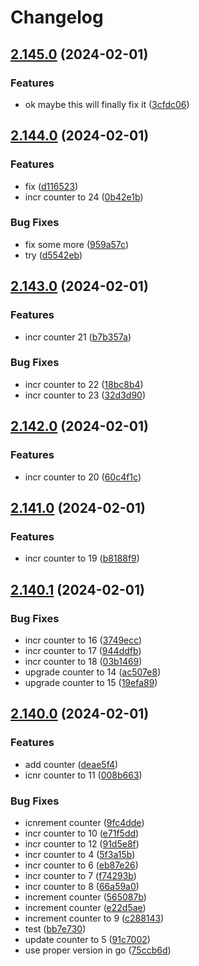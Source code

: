 # Changelog

## [2.145.0](https://github.com/hf/gotrue-release-please-test/compare/v2.144.0...v2.145.0) (2024-02-01)


### Features

* ok maybe this will finally fix it ([3cfdc06](https://github.com/hf/gotrue-release-please-test/commit/3cfdc06383b5267d5a3c8c824f49641aec4ee542))

## [2.144.0](https://github.com/hf/gotrue-release-please-test/compare/v2.143.0...v2.144.0) (2024-02-01)


### Features

* fix ([d116523](https://github.com/hf/gotrue-release-please-test/commit/d11652325f899b95e08c649b884f18283f49d37e))
* incr counter to 24 ([0b42e1b](https://github.com/hf/gotrue-release-please-test/commit/0b42e1b9f4d40701f93d733d542e04f77c5667f9))


### Bug Fixes

* fix some more ([959a57c](https://github.com/hf/gotrue-release-please-test/commit/959a57c11e553ed49c1702a4e20fdab96ba546bc))
* try ([d5542eb](https://github.com/hf/gotrue-release-please-test/commit/d5542eb9bcf9993dca3f89615926122cc419c202))

## [2.143.0](https://github.com/hf/gotrue-release-please-test/compare/v2.142.0...v2.143.0) (2024-02-01)


### Features

* incr counter 21 ([b7b357a](https://github.com/hf/gotrue-release-please-test/commit/b7b357acc8c4320ca72f632dbe4d28094ccf9914))


### Bug Fixes

* incr counter to 22 ([18bc8b4](https://github.com/hf/gotrue-release-please-test/commit/18bc8b4e1d3e6790e3a60ea4c7856462443a1fca))
* incr counter to 23 ([32d3d90](https://github.com/hf/gotrue-release-please-test/commit/32d3d907f6d85b615425431ea22c380b2cf2f71c))

## [2.142.0](https://github.com/hf/gotrue-release-please-test/compare/v2.141.0...v2.142.0) (2024-02-01)


### Features

* incr counter to 20 ([60c4f1c](https://github.com/hf/gotrue-release-please-test/commit/60c4f1ce790ba27898624a008270f6bc6155ddb4))

## [2.141.0](https://github.com/hf/gotrue-release-please-test/compare/v2.140.1...v2.141.0) (2024-02-01)


### Features

* incr counter to 19 ([b8188f9](https://github.com/hf/gotrue-release-please-test/commit/b8188f95723c10246b3d64fca07b2b0d6d5175e6))

## [2.140.1](https://github.com/hf/gotrue-release-please-test/compare/v2.140.0...v2.140.1) (2024-02-01)


### Bug Fixes

* incr counter to 16 ([3749ecc](https://github.com/hf/gotrue-release-please-test/commit/3749eccfad27d65ec8aee61aff6a521093364bcc))
* incr counter to 17 ([944ddfb](https://github.com/hf/gotrue-release-please-test/commit/944ddfbb4e7f652ec6e6d49e6fa838d6ffda9d89))
* incr counter to 18 ([03b1469](https://github.com/hf/gotrue-release-please-test/commit/03b1469652fe37c98f5d13d8ed129f43140dd88f))
* upgrade counter to 14 ([ac507e8](https://github.com/hf/gotrue-release-please-test/commit/ac507e8a57728fe7c85c11f39bdc7f976c74904a))
* upgrade counter to 15 ([19efa89](https://github.com/hf/gotrue-release-please-test/commit/19efa893fb135c8d773f1a287753ce3a40370be6))

## [2.140.0](https://github.com/hf/gotrue-release-please-test/compare/v2.139.1...v2.140.0) (2024-02-01)


### Features

* add counter ([deae5f4](https://github.com/hf/gotrue-release-please-test/commit/deae5f45383f67f6af509fca60f556a1fae6a997))
* icnr counter to 11 ([008b663](https://github.com/hf/gotrue-release-please-test/commit/008b66337020b51e94d64ebdda90840308b7e7c0))


### Bug Fixes

* icnrement counter ([9fc4dde](https://github.com/hf/gotrue-release-please-test/commit/9fc4dde9c76cb5f2b00b2e332302d5700dd52f9c))
* incr counter to 10 ([e71f5dd](https://github.com/hf/gotrue-release-please-test/commit/e71f5dd594e4e335a3b85fd334c29ae5d3530577))
* incr counter to 12 ([91d5e8f](https://github.com/hf/gotrue-release-please-test/commit/91d5e8f2cf33edda7a8faf7468bdf64dd2f52b45))
* incr counter to 4 ([5f3a15b](https://github.com/hf/gotrue-release-please-test/commit/5f3a15b24b72c9648351a38841cb2b08004b84b3))
* incr counter to 6 ([eb87e26](https://github.com/hf/gotrue-release-please-test/commit/eb87e266beb878aa7083c8146f3b09fa26ae3cf5))
* incr counter to 7 ([f74293b](https://github.com/hf/gotrue-release-please-test/commit/f74293b3fb32ca3fcf263ea32275505fffbcad31))
* incr counter to 8 ([66a59a0](https://github.com/hf/gotrue-release-please-test/commit/66a59a048fde072075814b6a162f7d6a5cec70d2))
* increment counter ([565087b](https://github.com/hf/gotrue-release-please-test/commit/565087b0294ad0d1b8b2aa7c117f5f0458b0e70e))
* increment counter ([e22d5ae](https://github.com/hf/gotrue-release-please-test/commit/e22d5ae2b93494d3cf59e0dfdd675ab3437976d3))
* increment counter to 9 ([c288143](https://github.com/hf/gotrue-release-please-test/commit/c2881438e969dcea35f97b6157308fffbd0d9bdc))
* test ([bb7e730](https://github.com/hf/gotrue-release-please-test/commit/bb7e730142af94356e1e234bdb0d892bd04c2b7e))
* update counter to 5 ([91c7002](https://github.com/hf/gotrue-release-please-test/commit/91c70020911058f4e4e2d7513ead8f4e302c699f))
* use proper version in go ([75ccb6d](https://github.com/hf/gotrue-release-please-test/commit/75ccb6de950508ed9f1ccca003d5832c0554ed34))

